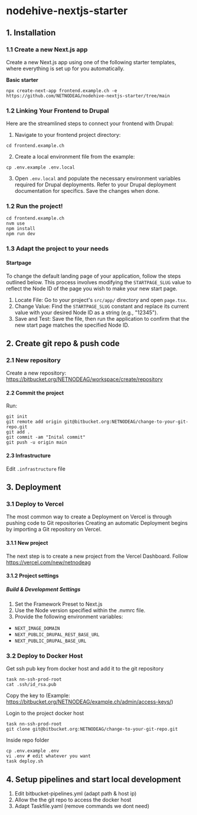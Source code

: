# nodehive-nextjs-starter

## 1. Installation

### 1.1 Create a new Next.js app

Create a new Next.js app using one of the following starter templates, where everything is set up for you automatically.

**Basic starter**

```
npx create-next-app frontend.example.ch -e https://github.com/NETNODEAG/nodehive-nextjs-starter/tree/main
```

### 1.2 Linking Your Frontend to Drupal

Here are the streamlined steps to connect your frontend with Drupal:

1. Navigate to your frontend project directory:

```
cd frontend.example.ch
```

2. Create a local environment file from the example:

```
cp .env.example .env.local
```

3. Open `.env.local` and populate the necessary environment variables required for Drupal deployments. Refer to your Drupal deployment documentation for specifics. Save the changes when done.

### 1.2 Run the project!

```
cd frontend.example.ch
nvm use
npm install
npm run dev
```

### 1.3 Adapt the project to your needs

#### Startpage

To change the default landing page of your application, follow the steps outlined below. This process involves modifying the `STARTPAGE_SLUG` value to reflect the Node ID of the page you wish to make your new start page.

1. Locate File: Go to your project's `src/app/` directory and open `page.tsx`.
2. Change Value: Find the `STARTPAGE_SLUG` constant and replace its current value with your desired Node ID as a string (e.g., "12345").
3. Save and Test: Save the file, then run the application to confirm that the new start page matches the specified Node ID.

## 2. Create git repo & push code

### 2.1 New repository

Create a new repository: https://bitbucket.org/NETNODEAG/workspace/create/repository

#### 2.2 Commit the project

Run:

```
git init
git remote add origin git@bitbucket.org:NETNODEAG/change-to-your-git-repo.git
git add .
git commit -am "Inital commit"
git push -u origin main
```

#### 2.3 Infrastructure

Edit `.infrastructure` file

## 3. Deployment

### 3.1 Deploy to Vercel

The most common way to create a Deployment on Vercel is through pushing code to Git repositories Creating an automatic Deployment begins by importing a Git repository on Vercel.

#### 3.1.1 New project

The next step is to create a new project from the Vercel Dashboard. Follow https://vercel.com/new/netnodeag

#### 3.1.2 Project settings

##### Build & Development Settings

1. Set the Framework Preset to Next.js
2. Use the Node version specified within the .nvmrc file.
3. Provide the following environment variables:

- `NEXT_IMAGE_DOMAIN`
- `NEXT_PUBLIC_DRUPAL_REST_BASE_URL`
- `NEXT_PUBLIC_DRUPAL_BASE_URL`

### 3.2 Deploy to Docker Host

Get ssh pub key from docker host and add it to the git repository

```
task nn-ssh-prod-root
cat .ssh/id_rsa.pub
```

Copy the key to (Example: https://bitbucket.org/NETNODEAG/example.ch/admin/access-keys/)

Login to the project docker host

```
task nn-ssh-prod-root
git clone git@bitbucket.org:NETNODEAG/change-to-your-git-repo.git
```

Inside repo folder

```
cp .env.example .env
vi .env # edit whatever you want
task deploy.sh
```

## 4. Setup pipelines and start local development

1. Edit bitbucket-pipelines.yml (adapt path & host ip)
2. Allow the the git repo to access the docker host
3. Adapt Taskfile.yaml (remove commands we dont need)
